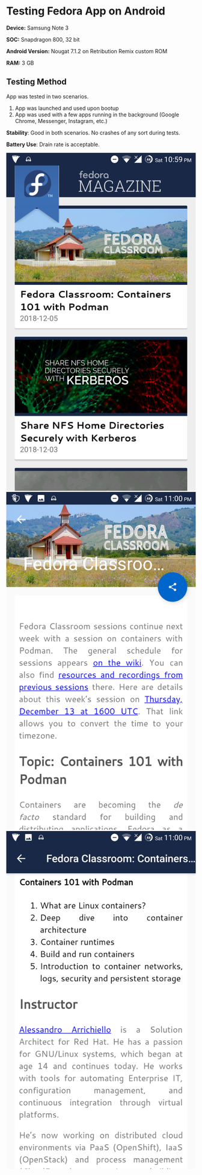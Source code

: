 # Testing Fedora App on Android

**Device:** Samsung Note 3

**SOC:** Snapdragon 800, 32 bit

**Android Version:** Nougat 7.1.2 on Retribution Remix custom ROM

**RAM:** 3 GB

## Testing Method

App was tested in two scenarios. 
1. App was launched and used upon bootup
2. App was used with a few apps running in the background (Google Chrome, Messenger, Instagram, etc.)

**Stability**: Good in both scenarios. No crashes of any sort during tests.

**Battery Use**: Drain rate is acceptable. 

![Photo](https://github.com/K-zhao/Google-code-in/blob/master/Fedora-App-Android/Photo3.png)
![Photo](https://github.com/K-zhao/Google-code-in/blob/master/Fedora-App-Android/Photo.png)
![Photo](https://github.com/K-zhao/Google-code-in/blob/master/Fedora-App-Android/Photo2.png)